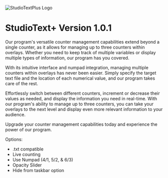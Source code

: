 ![StudioTextPlus Logo](https://user-images.githubusercontent.com/96446997/223930399-9b3dcb5a-a72f-416e-a79c-7434c638f205.png)

# StudioText+ Version 1.0.1
Our program's versatile counter management capabilities extend beyond a single counter, as it allows for managing up to three counters within overlays. Whether you need to keep track of multiple variables or display multiple types of information, our program has you covered.

With its intuitive interface and numpad integration, managing multiple counters within overlays has never been easier. Simply specify the target text file and the location of each numerical value, and our program takes care of the rest.

Effortlessly switch between different counters, increment or decrease their values as needed, and display the information you need in real-time. With our program's ability to manage up to three counters, you can take your overlays to the next level and display even more relevant information to your audience.

Upgrade your counter management capabilities today and experience the power of our program.

Options:
- .txt compatible
- Live counting
- Use Numpad (4/1, 5/2, & 6/3)
- Opacity Slider
- Hide from taskbar option
